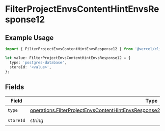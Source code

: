 # FilterProjectEnvsContentHintEnvsResponse12

## Example Usage

```typescript
import { FilterProjectEnvsContentHintEnvsResponse12 } from '@vercel/client/models/operations';

let value: FilterProjectEnvsContentHintEnvsResponse12 = {
  type: 'postgres-database',
  storeId: '<value>',
};
```

## Fields

| Field     | Type                                                                                                                                                                                                         | Required           | Description |
| --------- | ------------------------------------------------------------------------------------------------------------------------------------------------------------------------------------------------------------ | ------------------ | ----------- |
| `type`    | [operations.FilterProjectEnvsContentHintEnvsResponse200ApplicationJSONResponseBody3Envs12Type](../../models/operations/filterprojectenvscontenthintenvsresponse200applicationjsonresponsebody3envs12type.md) | :heavy_check_mark: | N/A         |
| `storeId` | _string_                                                                                                                                                                                                     | :heavy_check_mark: | N/A         |
